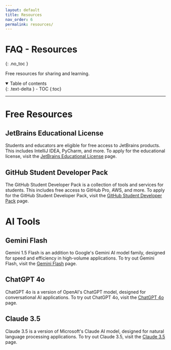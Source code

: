 ```yaml
---
layout: default
title: Resources
nav_order: 6
permalink: resources/
---
```

# FAQ - Resources
{: .no_toc }

Free resources for sharing and learning.

<details open markdown="block">
  <summary>
    Table of contents
  </summary>
  {: .text-delta }
- TOC
{:toc}
</details>

---

# Free Resources
## JetBrains Educational License
Students and educators are eligible for free access to JetBrains products. This includes IntelliJ IDEA, PyCharm, and more. To apply for the educational license, visit the [JetBrains Educational License](https://www.jetbrains.com/community/education/#students) page.

## GitHub Student Developer Pack
The GitHub Student Developer Pack is a collection of tools and services for students. This includes free access to GitHub Pro, AWS, and more. To apply for the GitHub Student Developer Pack, visit the [GitHub Student Developer Pack](https://education.github.com/pack) page.

# AI Tools
## Gemini Flash
Gemini 1.5 Flash is an addition to Google's Gemini AI model family, designed for speed and efficiency in high-volume applications. To try out Gemini Flash, visit the [Gemini Flash](https://deepmind.google/technologies/gemini/flash/) page.

## ChatGPT 4o
ChatGPT 4o is a version of OpenAI's ChatGPT model, designed for conversational AI applications. To try out ChatGPT 4o, visit the [ChatGPT 4o](https://openai.com/index/hello-gpt-4o/) page.

## Claude 3.5
Claude 3.5 is a version of Microsoft's Claude AI model, designed for natural language processing applications. To try out Claude 3.5, visit the [Claude 3.5](https://claude.ai/login?returnTo=%2F%3F) page.